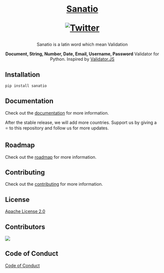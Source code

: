 <h1 align="center"><a href="#">Sanatio <p align="center"><a href="https://twitter.com/py_contributors"><img
src="https://img.shields.io/twitter/follow/py_contributors?style=social"
alt="Twitter" /></a></a></h1>
<p align="center">Sanatio is a latin word which mean Validation</p>

<p align="center"><b>Document, String, Number, Date, Email, Username, Password</b> Validator for Python. Inspired by <a href="https://github.com/validatorjs/validator.js">Validator.JS</a> </p>

## Installation

```bash
pip install sanatio
```

## Documentation

Check out the [documentation](https://pycontributors.readthedocs.io/projects/sanatio/en/latest/) for more information.

After the stable release, we will add more countries.
Support us by giving a ⭐️ to this repository and follow us for more updates. 

## Roadmap

Check out the [roadmap](https://github.com/py-contributors/sanatio/ROADMAP.MD) for more information.

## Contributing

Check out the [contributing](/CONTRIBUTING.md) for more information.

## License

[Apache License 2.0](/LICENSE)

## Contributors

<a href="https://github.com/py-contributors/awesomeScripts/graphs/sanatio">
  <img src="https://contrib.rocks/image?repo=py-contributors/sanatio" />
</a>


## Code of Conduct

[Code of Conduct](/CODE_OF_CONDUCT.md)
